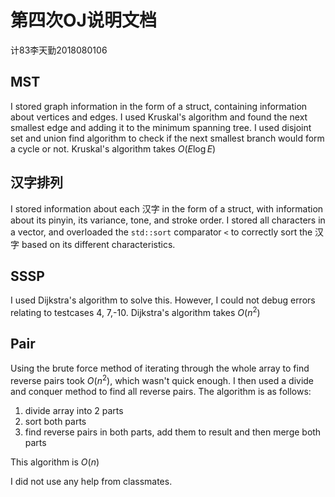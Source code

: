 # 第四次OJ说明文档

计83李天勤2018080106

## MST

I stored graph information in the form of a struct, containing  information about vertices and edges. I used Kruskal's algorithm and found the next smallest edge and adding it to the minimum spanning tree. I used disjoint set and union find algorithm to check if the next smallest branch would form a cycle or not.  Kruskal's algorithm takes $O(E\log E)$

## 汉字排列

I stored information about each 汉字 in the form of a struct, with information about its pinyin, its variance, tone, and stroke order. I stored all characters in a vector, and overloaded the ```std::sort``` comparator `<` to correctly sort the 汉字 based on its different characteristics. 

## SSSP

I used Dijkstra's algorithm to solve this. However, I could not debug errors relating to testcases 4, 7,-10. Dijkstra's algorithm takes $O(n^2)$

## Pair

Using the brute force method of iterating through the whole array  to find reverse pairs took $O(n^2)$, which wasn't quick enough.  I then used a divide and conquer method to find all reverse pairs. The algorithm is as follows:

1. divide array into 2 parts
2. sort both parts
3. find reverse pairs in both parts, add them to result and then merge both parts 

This algorithm is $O(n)$

I did not use any help from classmates. 